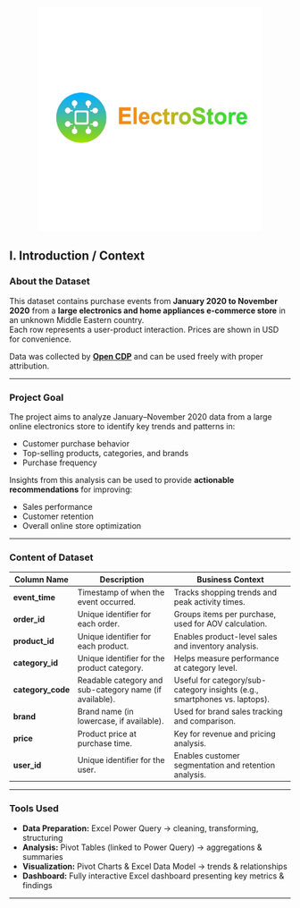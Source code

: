 <p align="center">
  <img src="Images/ElectroStore Logo.png" alt="ElectroStore Logo.png" width="400">
</p>


## I. Introduction / Context

### **About the Dataset**
This dataset contains purchase events from **January 2020 to November 2020** from a **large electronics and home appliances e-commerce store** in an unknown Middle Eastern country.  
Each row represents a user-product interaction. Prices are shown in USD for convenience.  

Data was collected by [**Open CDP**](https://rees46.com/en/open-cdp) and can be used freely with proper attribution.

---

### **Project Goal**
The project aims to analyze January–November 2020 data from a large online electronics store to identify key trends and patterns in:
- Customer purchase behavior  
- Top-selling products, categories, and brands  
- Purchase frequency  

Insights from this analysis can be used to provide **actionable recommendations** for improving:
- Sales performance  
- Customer retention  
- Overall online store optimization  

---

### **Content of Dataset**

| **Column Name** | **Description** | **Business Context** |
|-----------------|-----------------|----------------------|
| **event_time**  | Timestamp of when the event occurred. | Tracks shopping trends and peak activity times. |
| **order_id**    | Unique identifier for each order. | Groups items per purchase, used for AOV calculation. |
| **product_id**  | Unique identifier for each product. | Enables product-level sales and inventory analysis. |
| **category_id** | Unique identifier for the product category. | Helps measure performance at category level. |
| **category_code** | Readable category and sub-category name (if available). | Useful for category/sub-category insights (e.g., smartphones vs. laptops). |
| **brand**       | Brand name (in lowercase, if available). | Used for brand sales tracking and comparison. |
| **price**       | Product price at purchase time. | Key for revenue and pricing analysis. |
| **user_id**     | Unique identifier for the user. | Enables customer segmentation and retention analysis. |

---

### **Tools Used**
- **Data Preparation:** Excel Power Query → cleaning, transforming, structuring  
- **Analysis:** Pivot Tables (linked to Power Query) → aggregations & summaries  
- **Visualization:** Pivot Charts & Excel Data Model → trends & relationships  
- **Dashboard:** Fully interactive Excel dashboard presenting key metrics & findings  

---

